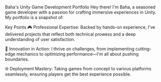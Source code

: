 Baha's Unity Game Development Portfolio
Hey there! I'm Baha, a seasoned game developer with a passion for crafting immersive experiences in Unity. My portfolio is a snapshot of:

Key Points
🎮 Professional Expertise: Backed by hands-on experience, I've delivered projects that reflect both technical prowess and a deep understanding of user satisfaction.

🚀 Innovation in Action: I thrive on challenges, from implementing cutting-edge mechanics to optimizing performance—I'm all about pushing boundaries.

🌐 Deployment Mastery: Taking games from concept to various platforms seamlessly, ensuring players get the best experience possible.
